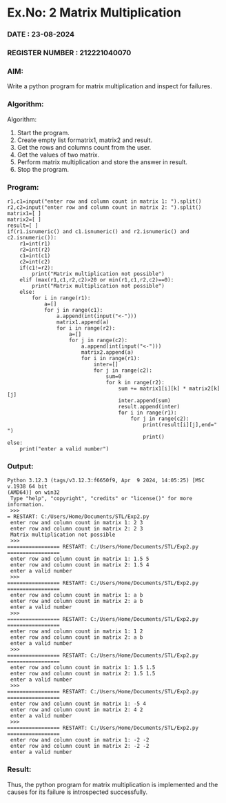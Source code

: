 # Ex.No: 2   Matrix Multiplication 

### DATE : 23-08-2024                                                                            
### REGISTER NUMBER : 212221040070

### AIM: 
Write a python program for matrix multiplication and inspect for failures.
 
### Algorithm:

Algorithm:
1. Start the program.
2. Create empty list formatrix1, matrix2 and result.
3. Get the rows and columns count from the user.
4. Get the values of two matrix.
5. Perform matrix multiplication and store the answer in result.
6. Stop the program.
### Program:
```
r1,c1=input("enter row and column count in matrix 1: ").split() 
r2,c2=input("enter row and column count in matrix 2: ").split() 
matrix1=[ ] 
matrix2=[ ] 
result=[ ] 
if(r1.isnumeric() and c1.isnumeric() and r2.isnumeric() and c2.isnumeric()):
    r1=int(r1)
    r2=int(r2)
    c1=int(c1)
    c2=int(c2)
    if(c1!=r2):
        print("Matrix multiplication not possible")
    elif (max(r1,c1,r2,c2)>20 or min(r1,c1,r2,c2)==0):
        print("Matrix multiplication not possible")
    else:
        for i in range(r1):
            a=[]
            for j in range(c1):
                a.append(int(input("<-")))
                matrix1.append(a)
                for i in range(r2):
                    a=[]
                    for j in range(c2):
                        a.append(int(input("<-")))
                        matrix2.append(a)
                        for i in range(r1):
                            inter=[]
                            for j in range(c2):
                                sum=0
                                for k in range(r2):
                                    sum += matrix1[i][k] * matrix2[k][j]
                                    inter.append(sum)
                                    result.append(inter)
                                    for i in range(r1):
                                        for j in range(c2):
                                            print(result[i][j],end=" ")
                                            print() 
else:
    print("enter a valid number") 
```

### Output:
```
Python 3.12.3 (tags/v3.12.3:f6650f9, Apr  9 2024, 14:05:25) [MSC v.1938 64 bit 
(AMD64)] on win32
 Type "help", "copyright", "credits" or "license()" for more information.
 >>> 
= RESTART: C:/Users/Home/Documents/STL/Exp2.py
 enter row and column count in matrix 1: 2 3
 enter row and column count in matrix 2: 2 3
 Matrix multiplication not possible
 >>> 
================= RESTART: C:/Users/Home/Documents/STL/Exp2.py =================
 enter row and column count in matrix 1: 1.5 5
 enter row and column count in matrix 2: 1.5 4
 enter a valid number
 >>> 
================= RESTART: C:/Users/Home/Documents/STL/Exp2.py =================
 enter row and column count in matrix 1: a b
 enter row and column count in matrix 2: a b
 enter a valid number
 >>> 
================= RESTART: C:/Users/Home/Documents/STL/Exp2.py =================
 enter row and column count in matrix 1: 1 2
 enter row and column count in matrix 2: a b
 enter a valid number
 >>> 
================= RESTART: C:/Users/Home/Documents/STL/Exp2.py =================
 enter row and column count in matrix 1: 1.5 1.5
 enter row and column count in matrix 2: 1.5 1.5
 enter a valid number
 >>> 
================= RESTART: C:/Users/Home/Documents/STL/Exp2.py =================
 enter row and column count in matrix 1: -5 4
 enter row and column count in matrix 2: 4 2
 enter a valid number
 >>> 
================= RESTART: C:/Users/Home/Documents/STL/Exp2.py =================
 enter row and column count in matrix 1: -2 -2
 enter row and column count in matrix 2: -2 -2
 enter a valid number
```
### Result:
Thus, the python program for matrix multiplication is implemented and the causes for its failure is introspected successfully.

